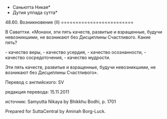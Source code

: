 * Саньютта Никая*
* Дутия уппада сутта*

48\.60\. Возникновение \(II\)
\=\=\=\=\=\=\=\=\=\=\=\=\=\=\=\=\=\=\=\=\=\=\=\=\=

В Саваттхи\. «Монахи, эти пять качеств, развитые и взращенные, будучи невозникшими, не возникают без Дисциплины Счастливого\. Какие пять?

\- качество веры,
\- качество усердия,
\- качество осознанности,
\- качество сосредоточения,
\- качество мудрости\.

Эти пять качеств, развитые и взращенные, будучи невозникшими, не возникают без Дисциплины Счастливого»\.

Перевод с английского: SV

редакция перевода: 15\.11\.2011

источник: Samyutta Nikaya by Bhikkhu Bodhi, p\. 1701

Prepared for SuttaCentral by Aminah Borg\-Luck\.